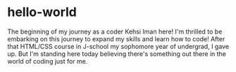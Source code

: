 # hello-world
The beginning of my journey as a coder
Kehsi Iman here! I'm thrilled to be embarking on this journey to expand my skills and learn how to code! After that HTML/CSS course in J-school my sophomore year of undergrad, I gave up. But I'm standing here today believing there's something out there in the world of coding just for me.
